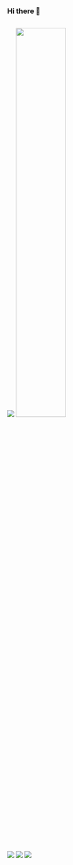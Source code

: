 ### Hi there 👋
##
<div style="dsplay: inline_block">
  <img src="https://github-readme-stats.vercel.app/api?username=gabriel-nascimento-sousa&show_icons=true&theme=transparent">
  <img width="48%" src="https://github-readme-stats.vercel.app/api/top-langs/?username=gabriel-nascimento-sousa&layout=compact">
</div>

##

<div> 
  <a href="https://www.linkedin.com/in/gabriel-nascimento-sousa-795129149/" target="_blank"><img src="https://img.shields.io/badge/-LinkedIn-%230077B5?style=for-the-badge&logo=linkedin&logoColor=white" target="_blank"></a> 
  <a href="https://instagram.com/rafaballerini" target="_blank"><img src="https://img.shields.io/badge/-Instagram-%23E4405F?style=for-the-badge&logo=instagram&logoColor=white" target="_blank"></a>
  <a href = "mailto:sousa.gabriel.dev@gmail.com"><img src="https://img.shields.io/badge/-Gmail-%23333?style=for-the-badge&logo=gmail&logoColor=white" target="_blank"></a>
  
  
</div>
